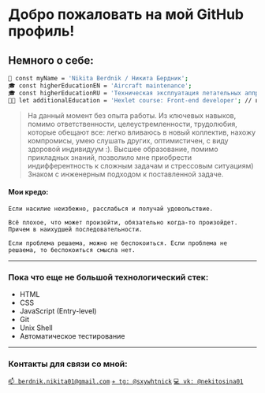 # Добро пожаловать на мой GitHub профиль! #
## Немного о себе:
```bash
👱 const myName = 'Nikita Berdnik / Никита Бердник';
🎓 const higherEducationEN = 'Aircraft maintenance';
🎓 const higherEducationRU = 'Техническая эксплуатация летательных аппратов и двигателей';
👨‍💻 let additionalEducation = 'Hexlet course: Front-end developer'; // в процессе обучения
```
> На данный момент без опыта работы. Из ключевых навыков, помимо ответственности, целеустремленности, трудолюбия, которые обещают все: легко вливаюсь в новый коллектив, нахожу компромисы, умею слушать других, оптимистичен, с виду здоровой индивидуум :). Высшее образование, помимо прикладных знаний, позволило мне приобрести индифферентность к сложным задачам и стрессовым ситуациям) Знаком с инженерным подходом к поставленной задаче.

#### Мои кредо:
```
Если насилие неизбежно, расслабься и получай удовольствие.

Всё плохое, что может произойти, обязательно когда-то произойдет. Причем в наихудшей последовательности.

Если проблема решаема, можно не беспокоиться. Если проблема не решаема, то беспокоиться смысла нет.
```
---
### Пока что еще не большой технологический стек:
- HTML
- CSS
- JavaScript (Entry-level)
- Git
- Unix Shell
- Автоматическое тестирование 
---
### Контакты для связи со мной:
[`📫 berdnik.nikita01@gmail.com`](mailto:berdnik.nikita01@gmail.com)  [`✈️ tg: @sxywhtnick`]((https://t.me/Sxywhtnick)) [`💻 vk: @nekitosina01`]((https://vk.com/nekitosina01)) 
